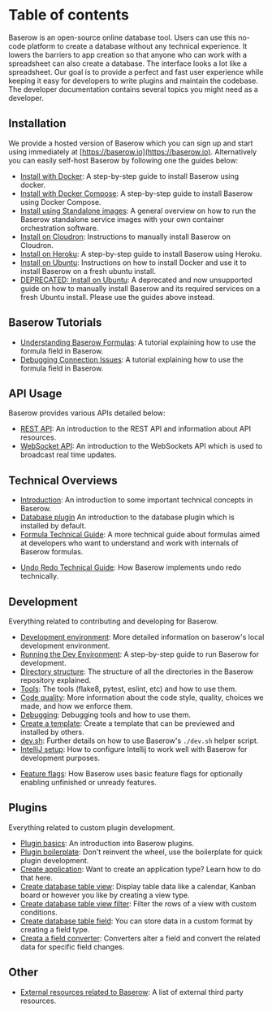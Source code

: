 # Table of contents

Baserow is an open-source online database tool. Users can use this no-code platform to
create a database without any technical experience. It lowers the barriers to app
creation so that anyone who can work with a spreadsheet can also create a database. The
interface looks a lot like a spreadsheet. Our goal is to provide a perfect and fast user
experience while keeping it easy for developers to write plugins and maintain the
codebase. The developer documentation contains several topics you might need as a
developer.

## Installation

We provide a hosted version of Baserow which you can sign up and start using immediately
at [https://baserow.io](https://baserow.io). Alternatively you can easily self-host
Baserow by following one the guides below:

* [Install with Docker](installation/install-with-docker.md): A step-by-step guide to
  install Baserow using docker.
* [Install with Docker Compose](installation/install-with-docker-compose.md): A 
  step-by-step guide to install Baserow using Docker Compose.
* [Install using Standalone images](installation/install-using-standalone-images.md): A
  general overview on how to run the Baserow standalone service images with your own
  container orchestration software.
* [Install on Cloudron](installation/install-on-cloudron.md): Instructions to manually
  install Baserow on Cloudron.
* [Install on Heroku](installation/install-on-heroku.md): A step-by-step guide to
  install Baserow using Heroku.
* [Install on Ubuntu](installation/install-on-ubuntu.md): Instructions on how to install 
  Docker and use it to install Baserow on a fresh ubuntu install.
* [DEPRECATED: Install on Ubuntu](installation/old-install-on-ubuntu.md): A deprecated 
  and now unsupported guide on how to manually install Baserow and its required services 
  on a fresh Ubuntu install. Please use the guides above instead.

## Baserow Tutorials

* [Understanding Baserow Formulas](tutorials/understanding-baserow-formulas.md): A
  tutorial explaining how to use the formula field in Baserow.
* [Debugging Connection Issues](tutorials/debugging-connection-issues.md): A
  tutorial explaining how to use the formula field in Baserow.

## API Usage

Baserow provides various APIs detailed below:

* [REST API](apis/rest-api.md): An introduction to the REST API and information about
  API resources.
* [WebSocket API](apis/web-socket-api.md): An introduction to the WebSockets API which
  is used to broadcast real time updates.

## Technical Overviews

* [Introduction](technical/introduction.md): An introduction to some important technical
  concepts in Baserow.
* [Database plugin](technical/database-plugin.md) An introduction to the database plugin
  which is installed by default.
* [Formula Technical Guide](technical/formula-technical-guide.md): A more technical
  guide about formulas aimed at developers who want to understand and work with
  internals of Baserow formulas.
- [Undo Redo Technical Guide](technical/undo-redo-guide.md): How Baserow implements 
  undo redo technically.

## Development

Everything related to contributing and developing for Baserow.

* [Development environment](./development/development-environment.md): More detailed
  information on baserow's local development environment.
* [Running the Dev Environment](development/running-the-dev-environment.md): A
  step-by-step guide to run Baserow for development.
* [Directory structure](./development/directory-structure.md): The structure of all the
  directories in the Baserow repository explained.
* [Tools](./development/tools.md): The tools (flake8, pytest, eslint, etc) and how to
  use them.
* [Code quality](./development/code-quality.md): More information about the code style,
  quality, choices we made, and how we enforce them.
* [Debugging](./development/debugging.md): Debugging tools and how to use them.
* [Create a template](./development/create-a-template.md): Create a template that can be
  previewed and installed by others.
* [dev.sh](./development/dev_sh.md): Further details on how to use Baserow's `./dev.sh`
  helper script.
* [IntelliJ setup](./development/intellij-setup.md): How to configure Intellij to work
  well with Baserow for development purposes.
- [Feature flags](feature-flags.md): How Baserow uses basic feature flags for
  optionally enabling unfinished or unready features.

## Plugins

Everything related to custom plugin development.

* [Plugin basics](./plugins/introduction.md): An introduction into Baserow plugins.
* [Plugin boilerplate](./plugins/boilerplate.md): Don't reinvent the wheel, use the
  boilerplate for quick plugin development.
* [Create application](./plugins/application-type.md): Want to create an application
  type? Learn how to do that here.
* [Create database table view](./plugins/view-type.md): Display table data like a
  calendar, Kanban board or however you like by creating a view type.
* [Create database table view filter](./plugins/view-filter-type.md): Filter the rows of
  a view with custom conditions.
* [Create database table field](./plugins/field-type.md): You can store data in a custom
  format by creating a field type.
* [Creata a field converter](./plugins/field-converter.md): Converters alter a field and
  convert the related data for specific field changes.

## Other

* [External resources related to Baserow](./other/external-resources.md): A list of
  external third party resources.
